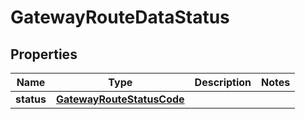 

# GatewayRouteDataStatus


## Properties

| Name | Type | Description | Notes |
|------------ | ------------- | ------------- | -------------|
|**status** | [**GatewayRouteStatusCode**](GatewayRouteStatusCode.md) |  |  |



